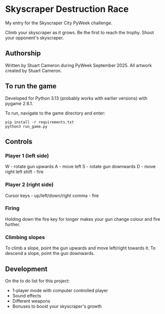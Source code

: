 # Skyscraper Destruction Race
My entry for the Skyscraper City PyWeek challenge.

Climb your skyscraper as it grows. Be the first to reach the trophy. Shoot your opponent's skyscraper.
## Authorship
Written by Stuart Cameron during PyWeek September 2025. All artwork created by Stuart Cameron.
## To run the game
Developed for Python 3.13 (probably works with earlier versions) with pygame 2.6.1.

To run, navigate to the game directory and enter:
```
pip install -r requirements.txt
python3 run_game.py
```
## Controls
### Player 1 (left side)
W - rotate gun upwards
A - move left
S - rotate gun downwards
D - move right
left shift - fire

### Player 2 (right side)
Cursor keys - up/left/down/right
comma - fire

### Firing
Holding down the fire key for longer makes your gun change colour and fire further.

### Climbing slopes
To climb a slope, point the gun upwards and move left/right towards it. To descend a slope, point the gun downwards.

## Development
On the to do list for this project:
- 1-player mode with computer controlled player
- Sound effects
- Different weapons
- Bonuses to boost your skyscraper's growth
